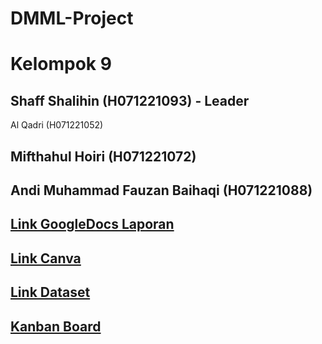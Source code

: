 # DMML-Project

# Kelompok 9
## Shaff Shalihin (H071221093) - Leader
 Al Qadri (H071221052)
## Mifthahul Hoiri (H071221072)
## Andi Muhammad Fauzan Baihaqi (H071221088)


## [Link GoogleDocs Laporan](https://docs.google.com/document/d/1TVnqlBXHyk6kpmUoGUJ_rBVPX9myTUFeui9mvvBQaKw/edit)
## [Link Canva](https://www.canva.com/design/DAGIB3lu7VQ/XK07LeRy64kijz55Tk-aIA/edit?utm_content=DAGIB3lu7VQ&utm_campaign=designshare&utm_medium=link2&utm_source=sharebutton)
## [Link Dataset](https://www.kaggle.com/datasets/lakshmi25npathi/imdb-dataset-of-50k-movie-reviews)
## [Kanban Board](https://github.com/users/ocaanng/projects/1)
